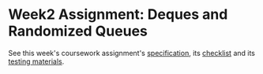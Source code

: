 # Week2 Assignment: Deques and Randomized Queues

See this week's coursework assignment's [specification](http://coursera.cs.princeton.edu/algs4/assignments/queues.html),
its [checklist](http://coursera.cs.princeton.edu/algs4/checklists/queues.html) and 
its [testing materials](http://coursera.cs.princeton.edu/algs4/testing/queues.zip).

